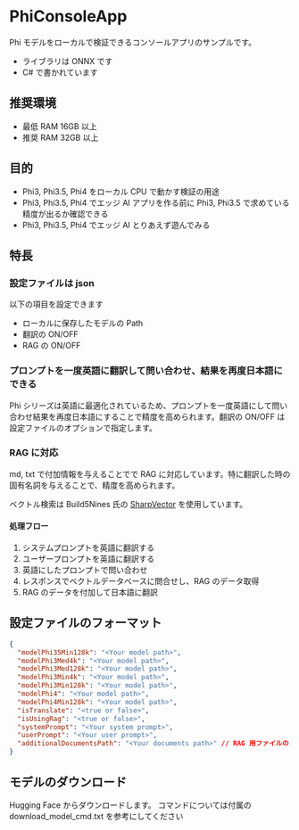# PhiConsoleApp
Phi モデルをローカルで検証できるコンソールアプリのサンプルです。
- ライブラリは ONNX です
- C# で書かれています

## 推奨環境
- 最低 RAM 16GB 以上
- 推奨 RAM 32GB 以上

## 目的

- Phi3, Phi3.5, Phi4 をローカル CPU で動かす検証の用途
- Phi3, Phi3.5, Phi4 でエッジ AI アプリを作る前に Phi3, Phi3.5 で求めている精度が出るか確認できる
- Phi3, Phi3.5, Phi4 でエッジ AI とりあえず遊んでみる

## 特長

### 設定ファイルは json

以下の項目を設定できます
- ローカルに保存したモデルの Path
- 翻訳の ON/OFF
- RAG の ON/OFF

### プロンプトを一度英語に翻訳して問い合わせ、結果を再度日本語にできる

Phi シリーズは英語に最適化されているため、プロンプトを一度英語にして問い合わせ結果を再度日本語にすることで精度を高められます。翻訳の ON/OFF は設定ファイルのオプションで指定します。

### RAG に対応

md, txt で付加情報を与えることでで RAG に対応しています。特に翻訳した時の固有名詞を与えることで、精度を高められます。

ベクトル検索は Build5Nines 氏の [SharpVector](https://github.com/Build5Nines/SharpVector) を使用しています。

#### 処理フロー
1. システムプロンプトを英語に翻訳する
1. ユーザープロンプトを英語に翻訳する
1. 英語にしたプロンプトで問い合わせ
1. レスポンスでベクトルデータベースに問合せし、RAG のデータ取得
1. RAG のデータを付加して日本語に翻訳

## 設定ファイルのフォーマット

```json:settings.json
{
  "modelPhi35Min128k": "<Your model path>",
  "modelPhi3Med4k": "<Your model path>",
  "modelPhi3Med128k": "<Your model path>",
  "modelPhi3Min4k": "<Your model path>",
  "modelPhi3Min128k": "<Your model path>",
  "modelPhi4": "<Your model path>",
  "modelPhi4Min128k": "<Your model path>",
  "isTranslate": "<true or false>",
  "isUsingRag": "<true or false>",
  "systemPrompt": "<Your system prompt>",
  "userPrompt": "<Your user prompt>",
  "additionalDocumentsPath": "<Your documents path>" // RAG 用ファイルの Path
}
```

## モデルのダウンロード
Hugging Face からダウンロードします。
コマンドについては付属の download_model_cmd.txt を参考にしてください
